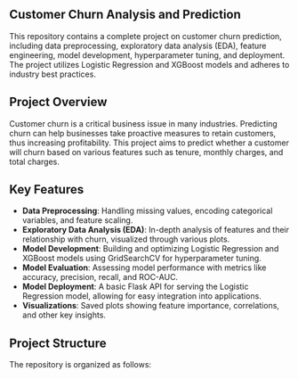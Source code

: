 ## Customer Churn Analysis and Prediction

This repository contains a complete project on customer churn prediction, including data preprocessing, exploratory data analysis (EDA), feature engineering, model development, hyperparameter tuning, and deployment. The project utilizes Logistic Regression and XGBoost models and adheres to industry best practices.

## Project Overview

Customer churn is a critical business issue in many industries. Predicting churn can help businesses take proactive measures to retain customers, thus increasing profitability. This project aims to predict whether a customer will churn based on various features such as tenure, monthly charges, and total charges.

## Key Features

- **Data Preprocessing**: Handling missing values, encoding categorical variables, and feature scaling.
- **Exploratory Data Analysis (EDA)**: In-depth analysis of features and their relationship with churn, visualized through various plots.
- **Model Development**: Building and optimizing Logistic Regression and XGBoost models using GridSearchCV for hyperparameter tuning.
- **Model Evaluation**: Assessing model performance with metrics like accuracy, precision, recall, and ROC-AUC.
- **Model Deployment**: A basic Flask API for serving the Logistic Regression model, allowing for easy integration into applications.
- **Visualizations**: Saved plots showing feature importance, correlations, and other key insights.

## Project Structure

The repository is organized as follows:

